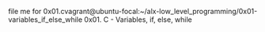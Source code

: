 file me for 0x01.cvagrant@ubuntu-focal:~/alx-low_level_programming/0x01-variables_if_else_while
0x01. C - Variables, if, else, while
